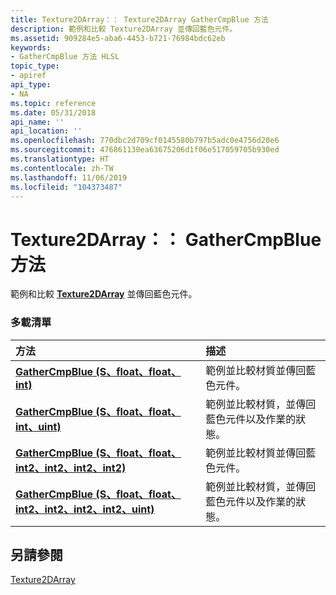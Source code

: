 ```yaml
---
title: Texture2DArray：： Texture2DArray GatherCmpBlue 方法
description: 範例和比較 Texture2DArray 並傳回藍色元件。
ms.assetid: 909284e5-aba6-4453-b721-76984bdc62eb
keywords:
- GatherCmpBlue 方法 HLSL
topic_type:
- apiref
api_type:
- NA
ms.topic: reference
ms.date: 05/31/2018
api_name: ''
api_location: ''
ms.openlocfilehash: 770dbc2d709cf0145580b797b5adc0e4756d20e6
ms.sourcegitcommit: 476861130ea63675206d1f06e517059705b930ed
ms.translationtype: HT
ms.contentlocale: zh-TW
ms.lasthandoff: 11/06/2019
ms.locfileid: "104373487"
---
```

# <a name="texture2darraygathercmpblue-methods"></a>Texture2DArray：： GatherCmpBlue 方法

範例和比較 [**Texture2DArray**](sm5-object-texture2darray.md) 並傳回藍色元件。

### <a name="overload-list"></a>多載清單



| 方法                                                                                                                          | 描述                                                                                                     |
|:--------------------------------------------------------------------------------------------------------------------------------|:----------------------------------------------------------------------------------------------------------------|
| [**GatherCmpBlue (S、float、float、int)**](sm5-object-texture2darray-gathercmpblue.md)                                             | 範例並比較材質並傳回藍色元件。<br/>                                       |
| [**GatherCmpBlue (S、float、float、int、uint)**](t2darray-gathercmpblue-s-float-float-int-uint-.md)                                 | 範例並比較材質，並傳回藍色元件以及作業的狀態。<br/> |
| [**GatherCmpBlue (S、float、float、int2、int2、int2、int2)**](sm5-object-texture2darray-gathercmpblue.md)                             | 範例並比較材質並傳回藍色元件。<br/>                                       |
| [**GatherCmpBlue (S、float、float、int2、int2、int2、int2、uint)**](t2darray-gathercmpblue-s-float-float-int2-int2-int2-int2-uint-.md) | 範例並比較材質，並傳回藍色元件以及作業的狀態。<br/> |



## <a name="see-also"></a>另請參閱

<dl> <dt>

[Texture2DArray](sm5-object-texture2darray.md)
</dt> </dl>

 

 





